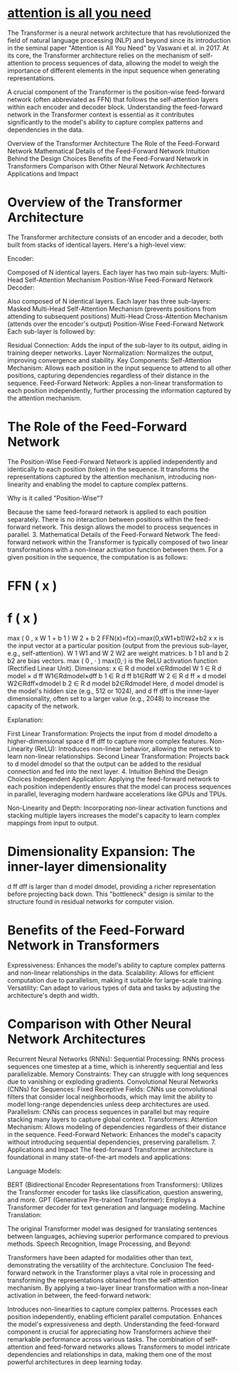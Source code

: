 # <a href="https://arxiv.org/abs/1706.03762">attention is all you need</a>

The Transformer is a neural network architecture that has revolutionized the field of natural language processing (NLP) and beyond since its introduction in the seminal paper "Attention is All You Need" by Vaswani et al. in 2017. At its core, the Transformer architecture relies on the mechanism of self-attention to process sequences of data, allowing the model to weigh the importance of different elements in the input sequence when generating representations.

A crucial component of the Transformer is the position-wise feed-forward network (often abbreviated as FFN) that follows the self-attention layers within each encoder and decoder block. Understanding the feed-forward network in the Transformer context is essential as it contributes significantly to the model's ability to capture complex patterns and dependencies in the data.

Overview of the Transformer Architecture
The Role of the Feed-Forward Network
Mathematical Details of the Feed-Forward Network
Intuition Behind the Design Choices
Benefits of the Feed-Forward Network in Transformers
Comparison with Other Neural Network Architectures
Applications and Impact

# Overview of the Transformer Architecture
The Transformer architecture consists of an encoder and a decoder, both built from stacks of identical layers. Here's a high-level view:

Encoder:

Composed of N identical layers.
Each layer has two main sub-layers:
Multi-Head Self-Attention Mechanism
Position-Wise Feed-Forward Network
Decoder:

Also composed of N identical layers.
Each layer has three sub-layers:
Masked Multi-Head Self-Attention Mechanism (prevents positions from attending to subsequent positions)
Multi-Head Cross-Attention Mechanism (attends over the encoder's output)
Position-Wise Feed-Forward Network
Each sub-layer is followed by:

Residual Connection: Adds the input of the sub-layer to its output, aiding in training deeper networks.
Layer Normalization: Normalizes the output, improving convergence and stability.
Key Components:
Self-Attention Mechanism: Allows each position in the input sequence to attend to all other positions, capturing dependencies regardless of their distance in the sequence.
Feed-Forward Network: Applies a non-linear transformation to each position independently, further processing the information captured by the attention mechanism.

# The Role of the Feed-Forward Network
The Position-Wise Feed-Forward Network is applied independently and identically to each position (token) in the sequence. It transforms the representations captured by the attention mechanism, introducing non-linearity and enabling the model to capture complex patterns.

Why is it called "Position-Wise"?

Because the same feed-forward network is applied to each position separately.
There is no interaction between positions within the feed-forward network.
This design allows the model to process sequences in parallel.
3. Mathematical Details of the Feed-Forward Network
The feed-forward network within the Transformer is typically composed of two linear transformations with a non-linear activation function between them. For a given position in the sequence, the computation is as follows:

FFN
(
x
)
=
f
(
x
)
=
max
(
0
,
x
W
1
+
b
1
)
W
2
+
b
2
FFN(x)=f(x)=max(0,xW1​+b1​)W2​+b2​
x
x is the input vector at a particular position (output from the previous sub-layer, e.g., self-attention).
W
1
W1​ and 
W
2
W2​ are weight matrices.
b
1
b1​ and 
b
2
b2​ are bias vectors.
max
(
0
,
⋅
)
max(0,⋅) is the ReLU activation function (Rectified Linear Unit).
Dimensions:
x
∈
R
d
model
x∈Rdmodel​
W
1
∈
R
d
model
×
d
ff
W1​∈Rdmodel​×dff​
b
1
∈
R
d
ff
b1​∈Rdff​
W
2
∈
R
d
ff
×
d
model
W2​∈Rdff​×dmodel​
b
2
∈
R
d
model
b2​∈Rdmodel​
Here, 
d
model
dmodel​ is the model's hidden size (e.g., 512 or 1024), and 
d
ff
dff​ is the inner-layer dimensionality, often set to a larger value (e.g., 2048) to increase the capacity of the network.

Explanation:

First Linear Transformation: Projects the input from 
d
model
dmodel​ to a higher-dimensional space 
d
ff
dff​ to capture more complex features.
Non-Linearity (ReLU): Introduces non-linear behavior, allowing the network to learn non-linear relationships.
Second Linear Transformation: Projects back to 
d
model
dmodel​ so that the output can be added to the residual connection and fed into the next layer.
4. Intuition Behind the Design Choices
Independent Application: Applying the feed-forward network to each position independently ensures that the model can process sequences in parallel, leveraging modern hardware accelerations like GPUs and TPUs.

Non-Linearity and Depth: Incorporating non-linear activation functions and stacking multiple layers increases the model's capacity to learn complex mappings from input to output.

# Dimensionality Expansion: The inner-layer dimensionality 
d
ff
dff​ is larger than 
d
model
dmodel​, providing a richer representation before projecting back down. This "bottleneck" design is similar to the structure found in residual networks for computer vision.

# Benefits of the Feed-Forward Network in Transformers
Expressiveness: Enhances the model's ability to capture complex patterns and non-linear relationships in the data.
Scalability: Allows for efficient computation due to parallelism, making it suitable for large-scale training.
Versatility: Can adapt to various types of data and tasks by adjusting the architecture's depth and width.

# Comparison with Other Neural Network Architectures
Recurrent Neural Networks (RNNs):
Sequential Processing: RNNs process sequences one timestep at a time, which is inherently sequential and less parallelizable.
Memory Constraints: They can struggle with long sequences due to vanishing or exploding gradients.
Convolutional Neural Networks (CNNs) for Sequences:
Fixed Receptive Fields: CNNs use convolutional filters that consider local neighborhoods, which may limit the ability to model long-range dependencies unless deep architectures are used.
Parallelism: CNNs can process sequences in parallel but may require stacking many layers to capture global context.
Transformers:
Attention Mechanism: Allows modeling of dependencies regardless of their distance in the sequence.
Feed-Forward Network: Enhances the model's capacity without introducing sequential dependencies, preserving parallelism.
7. Applications and Impact
The feed-forward Transformer architecture is foundational in many state-of-the-art models and applications:

Language Models:

BERT (Bidirectional Encoder Representations from Transformers): Utilizes the Transformer encoder for tasks like classification, question answering, and more.
GPT (Generative Pre-trained Transformer): Employs a Transformer decoder for text generation and language modeling.
Machine Translation:

The original Transformer model was designed for translating sentences between languages, achieving superior performance compared to previous methods.
Speech Recognition, Image Processing, and Beyond:

Transformers have been adapted for modalities other than text, demonstrating the versatility of the architecture.
Conclusion
The feed-forward network in the Transformer plays a vital role in processing and transforming the representations obtained from the self-attention mechanism. By applying a two-layer linear transformation with a non-linear activation in between, the feed-forward network:

Introduces non-linearities to capture complex patterns.
Processes each position independently, enabling efficient parallel computation.
Enhances the model's expressiveness and depth.
Understanding the feed-forward component is crucial for appreciating how Transformers achieve their remarkable performance across various tasks. The combination of self-attention and feed-forward networks allows Transformers to model intricate dependencies and relationships in data, making them one of the most powerful architectures in deep learning today.
